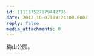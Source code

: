 ```yaml
---
id: 111137527879442736
date: 2012-10-07T03:24:00.000Z
reply: false
media_attachments: 0
---
```


梅山公园。 ​​​​

